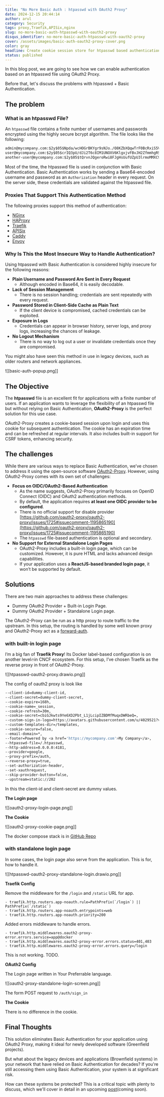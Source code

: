 ```yaml
---
title: "No More Basic Auth : htpasswd with OAuth2 Proxy"
date: 2024-12-15 20:44:14
author: arul
category: Security
tags: proxy,Traefik,APISix,nginx
slug: no-more-basic-auth-htpasswd-with-oauth2-proxy
disqus_identifier: no-more-basic-auth-htpasswd-with-oauth2-proxy
cover: /assets/images/basic-auth-oauth2-proxy-cover.png
color: gray
headline: Create cookie session store for htpasswd based authentication using oauth2-proxy. This will eliminate the insecure basic authentication.
status: published
---
```


In this blog post, we are going to see how we can enable authentication based on an htpasswd file using OAuth2 Proxy.

Before that, let's discuss the problems with htpasswd + Basic Authentication.
## The problem

### What is an htpasswd File?

An `htpasswd` file contains a finite number of usernames and passwords encrypted using the highly secure bcrypt algorithm. The file looks like the following:

```txt
admin@mycompany.com:$2y$05$Npda/wcHOGrBKYgr9sNJo./O8KZbXQqwTrF0BcRxiS5Vr.P37zDJC
user@mycompany.com:$2y$05$crIQ3pU/dJi2T6c8IM1UNOXV6KlgxjvFBvJH2ZfmmhgRSS8qObZVu
another-user@mycompany.com:$2y$05$tQrvnJQgeroRwi8FJgHsUufUZpU3lrmoMMXC9xYZ9XA9Kno0iwDWy
```

Most of the time, the htpasswd file is used in conjunction with Basic Authentication. Basic Authentication works by sending a Base64-encoded username and password as an `Authorization` header in every request. On the server side, these credentials are validated against the htpasswd file.

### Proxies That Support This Authentication Method

The following proxies support this method of authentication:

* [NGinx](https://docs.nginx.com/nginx/admin-guide/security-controls/configuring-http-basic-authentication/)
* [HAProxy](https://www.haproxy.com/documentation/haproxy-configuration-tutorials/authentication/basic-authentication/)
* [Traefik](https://doc.traefik.io/traefik/middlewares/http/basicauth/)
* [APISix](https://apisix.apache.org/docs/apisix/plugins/basic-auth/)
* [Caddy](https://caddyserver.com/docs/caddyfile/directives/basic_auth)
* [Envoy](https://www.envoyproxy.io/docs/envoy/latest/configuration/http/http_filters/basic_auth_filter.html)
### Why Is This the Most Insecure Way to Handle Authentication?

Using htpasswd with Basic Authentication is considered highly insecure for the following reasons:

- **Plain Username and Password Are Sent in Every Request**
    - Although encoded in Base64, it is easily decodable.
- **Lack of Session Management**
    - There is no session handling; credentials are sent repeatedly with every request.
- **Password Stored in Client-Side Cache as Plain Text**
    - If the client device is compromised, cached credentials can be exploited.
- **Exposure in Logs**
    - Credentials can appear in browser history, server logs, and proxy logs, increasing the chances of leakage.
- **No Logout Mechanism**
    - There is no way to log out a user or invalidate credentials once they are compromised.

You might also have seen this method in use in legacy devices, such as older routers and network appliances.

![[basic-auth-popup.png]]

## The Objective

The **htpasswd** file is an excellent fit for applications with a finite number of users. If an application wants to leverage the flexibility of an htpasswd file but without relying on Basic Authentication, **OAuth2-Proxy** is the perfect solution for this use case.

OAuth2-Proxy creates a cookie-based session upon login and uses this cookie for subsequent authentication. The cookie has an expiration time and can be refreshed at regular intervals. It also includes built-in support for CSRF tokens, enhancing security.
## The challenges

While there are various ways to replace Basic Authentication, we’ve chosen to address it using the open-source software [OAuth2-Proxy](https://github.com/oauth2-proxy/oauth2-proxy). However, using OAuth2-Proxy comes with its own set of challenges:

- **Focus on OIDC/OAuth2-Based Authentication**
    - As the name suggests, OAuth2-Proxy primarily focuses on OpenID Connect (OIDC) and OAuth2 authentication methods.
    - By default, the application requires **at least one OIDC provider to be configured**.
    - There is no official support for disable provider [https://github.com/oauth2-proxy/oauth2-proxy/issues/1725#issuecomment-1195865190](https://github.com/oauth2-proxy/oauth2-proxy/issues/1725#issuecomment-1195865190)
    - The `htpasswd` file-based authentication is optional and secondary.
- **No Support for External Standalone Login Pages**
    - OAuth2-Proxy includes a built-in login page, which can be customized. However, it is pure HTML and lacks advanced design capabilities.
    - If your application uses a **ReactJS-based branded login page**, it won’t be supported by default.
## Solutions

There are two main approaches to address these challenges:

* Dummy OAuth2 Provider + Built-in Login Page.
* Dummy OAuth2 Provider + Standalone Login page.

The OAuth2-Proxy can be run as a http proxy to route traffic to the upstream. In this setup, the routing is handled by some well known proxy and OAuth2-Proxy act as a [forward-auth](https://doc.traefik.io/traefik/middlewares/http/forwardauth/).
### with built-in login page

I’m a big fan of **Traefik Proxy**! Its Docker label-based configuration is on another level🔥in CNCF ecosystem. For this setup, I’ve chosen Traefik as the reverse proxy in front of OAuth2-Proxy.

![[htpasswd-oauth2-proxy.drawio.png]]

The config of oauth2 proxy is look like

```bash
--client-id=dummy-client-id,
--client-secret=dummy-client-secret,
--cookie-expire=168h,
--cookie-name=_session,
--cookie-refresh=30m,
--cookie-secret=cbiGJkwts9Ye6XD2Pbt_L1jLcipIZBDMfMuqxDWRbeQ=,
--custom-sign-in-logo=https://avatars.githubusercontent.com/u/4029521?v=4,
--custom-templates-dir=/templates,
--cookie-secure=false,
--email-domain=*,
--footer=Powered by <a href='https://mycompany.com'>My Company</a>,
--htpasswd-file=/.htpasswd,
--http-address=0.0.0.0:4181,
--provider=google,
--proxy-prefix=/auth,
--reverse-proxy=true,
--set-authorization-header,
--set-xauthrequest,
--skip-provider-button=false,
--upstream=static://202
```

In this the client-id and client-secret are dummy values.

**The Login page**

![[oauth2-proxy-login-page.png]]

**The Cookie**

![[oauth2-proxy-cookie-page.png]]

The docker compose stack is in [GitHub Repo](https://github.com/arulrajnet/oauth2-proxy-without-provider/tree/main/built-in-login-page)
### with standalone login page

In some cases, the login page also serve from the application. This is for, how to handle it.

![[htpasswd-oauth2-proxy-standalone-login.drawio.png]]

**Traefik Config**

Remove the middleware for the `/login` and `/static` URL for app.

```
- traefik.http.routers.app-noauth.rule=PathPrefix(`/login`) || PathPrefix(`/static`)
- traefik.http.routers.app-noauth.entrypoints=web
- traefik.http.routers.app-noauth.priority=200
```

Added errors middleware to handle errors.

```
- traefik.http.middlewares.oauth2-proxy-error.errors.service=app@docker
- traefik.http.middlewares.oauth2-proxy-error.errors.status=401,403
- traefik.http.middlewares.oauth2-proxy-error.errors.query=/login
```

 This is not working. TODO.

**OAuth2 Config**

The Login page written in Your Preferrable language.

![[oauth2-proxy-standalone-login-screen.png]]

The form POST request to `/auth/sign_in`

**The Cookie**

There is no difference in the cookie.

## Final Thoughts

This solution eliminates Basic Authentication for your application using OAuth2 Proxy, making it ideal for newly developed software (Greenfield projects).

But what about the legacy devices and applications (Brownfield systems) in your network that have relied on Basic Authentication for decades? If you're still accessing them using Basic Authentication, your system is at significant risk.

How can these systems be protected? This is a critical topic with plenty to discuss, which we'll cover in detail in an upcoming [post](shielding-legacy-applications-eliminating-basic-authentication-without-code-changes)(coming soon).
